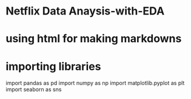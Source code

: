 # Netflix Data Anaysis-with-EDA

# using html for making markdowns 
# importing libraries 
import pandas as pd 
import numpy as np
import matplotlib.pyplot as plt
import seaborn as sns



